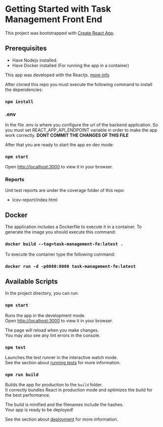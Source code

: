 # Getting Started with Task Management Front End

This project was bootstrapped with [Create React App](https://github.com/facebook/create-react-app).

## Prerequisites
* Have Nodejs installed.
* Have Docker installed (For running the app in a container)

This app was developed with the Reactjs. [more info](https://reactjs.org/)

After cloned this repo you must execute the following command to install the dependencies:
### `npm install`

### .env
In the file .env is where you configure the url of the backend application.
So you must set REACT_APP_API_ENDPOINT variable in order to make the app work correctly.
**DONT COMMIT THE CHANGES OF THIS FILE**

After that you are ready to start the app en dev mode:
### `npm start`
Open [http://localhost:3000](http://localhost:3000) to view it in your browser.

### Reports
Unit test reports are under the coverage folder of this repo:
* lcov-report/index.html

## Docker

The application includes a Dockerfile to execute it in a
container.
To generate the image you should execute this command:

### `docker build --tag=task-management-fe:latest .`

To execute the container type the following command:
### `docker run -d -p8080:8080 task-management-fe:latest`


## Available Scripts

In the project directory, you can run:

### `npm start`

Runs the app in the development mode.\
Open [http://localhost:3000](http://localhost:3000) to view it in your browser.

The page will reload when you make changes.\
You may also see any lint errors in the console.

### `npm test`

Launches the test runner in the interactive watch mode.\
See the section about [running tests](https://facebook.github.io/create-react-app/docs/running-tests) for more information.

### `npm run build`

Builds the app for production to the `build` folder.\
It correctly bundles React in production mode and optimizes the build for the best performance.

The build is minified and the filenames include the hashes.\
Your app is ready to be deployed!

See the section about [deployment](https://facebook.github.io/create-react-app/docs/deployment) for more information.
